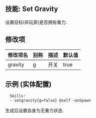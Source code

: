 技能: Set Gravity
--------------------------

设置目标(非玩家)是否拥有重力.

修改项
----------

| 修改项名 | 别称    | 描述                                                                                                    | 默认值 |
|-----------|------------|----------------------------------------------------------------------------------------------------------------|---------------|
| gravity | g | 开关 | true |

示例 (实体配置)
--------
      
      Skills:
      - setgravity{g=false} @self ~onSpawn

生成后设置自身为无重力状态.